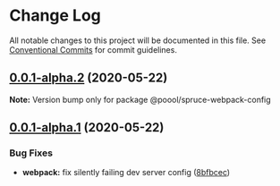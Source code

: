 # Change Log

All notable changes to this project will be documented in this file.
See [Conventional Commits](https://conventionalcommits.org) for commit guidelines.

## [0.0.1-alpha.2](https://github.com/p3ol/spruce/compare/v0.0.1-alpha.1...v0.0.1-alpha.2) (2020-05-22)

**Note:** Version bump only for package @poool/spruce-webpack-config





## [0.0.1-alpha.1](https://github.com/p3ol/spruce/compare/v0.0.1-alpha.0...v0.0.1-alpha.1) (2020-05-22)


### Bug Fixes

* **webpack:** fix silently failing dev server config ([8bfbcec](https://github.com/p3ol/spruce/commit/8bfbcec3470e1317aac6044de49d0faec46a325d))

